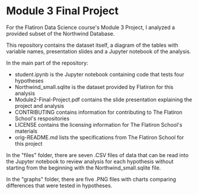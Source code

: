 # Module 3 Final Project

For the Flatiron Data Science course's Module 3 Project, I analyzed a provided subset of the Northwind Database.

This repository contains the dataset itself, a diagram of the tables with variable names, presentation slides and a Jupyter notebook of the analysis.

In the main part of the repository:

* student.ipynb is the Jupyter notebook containing code that tests four hypotheses
* Northwind_small.sqlite is the dataset provided by Flatiron for this analysis
* Module2-Final-Project.pdf contains the slide presentation explaining the project and analysis
* CONTRIBUTING contains information for contributing to The Flatiron School's respositories
* LICENSE contains the licensing information for The Flatiron School's materials
* orig-README.md lists the specifications from The Flatiron School for this project

In the "files" folder, there are seven .CSV files of data that can be read into the Jupyter notebook to review analysis for each hypothesis without starting from the beginning with the Northwind_small.sqlite file.

In the "graphs" folder, there are five .PNG files with charts comparing differences that were tested in hypotheses.

